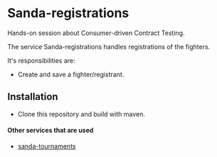 # Sanda-registrations
Hands-on session about Consumer-driven Contract Testing.

The service Sanda-registrations handles registrations of the fighters.

It's responsibilities are:
- Create and save a fighter/registrant.

## Installation

- Clone this repository and build with maven.

#### Other services that are used
- [sanda-tournaments](https://github.com/ordina-jworks/cdc-sanda-tournaments)
